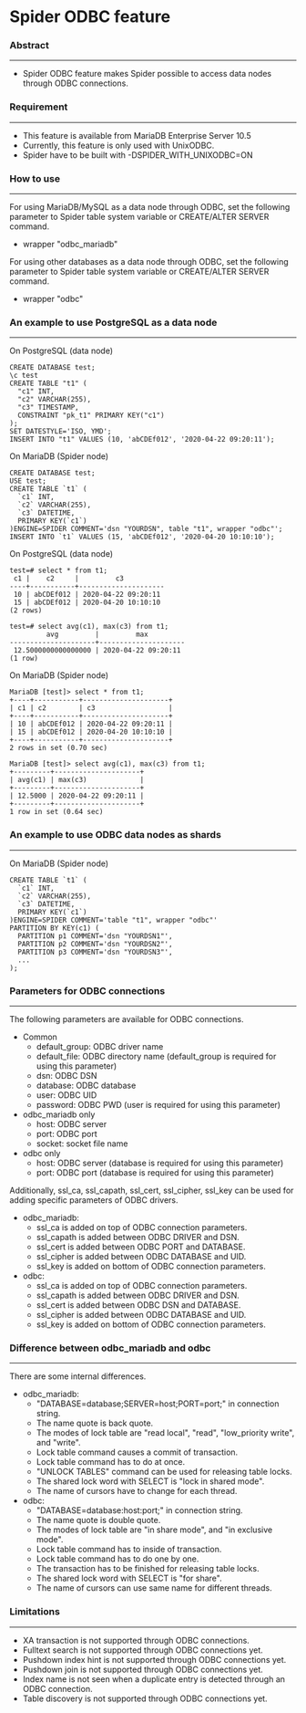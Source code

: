 # Spider ODBC feature

### Abstract
---
-   Spider ODBC feature makes Spider possible to access data nodes through ODBC connections.

### Requirement
---
-   This feature is available from MariaDB Enterprise Server 10.5
-   Currently, this feature is only used with UnixODBC.
-   Spider have to be built with -DSPIDER_WITH_UNIXODBC=ON

### How to use
---
For using MariaDB/MySQL as a data node through ODBC, set the following parameter to Spider table system variable or CREATE/ALTER SERVER command.
-   wrapper "odbc_mariadb"

For using other databases as a data node through ODBC, set the following parameter to Spider table system variable or CREATE/ALTER SERVER command.
-   wrapper "odbc"

### An example to use PostgreSQL as a data node
---
On PostgreSQL (data node)
```
CREATE DATABASE test;
\c test
CREATE TABLE "t1" (
  "c1" INT,
  "c2" VARCHAR(255),
  "c3" TIMESTAMP,
  CONSTRAINT "pk_t1" PRIMARY KEY("c1")
);
SET DATESTYLE='ISO, YMD';
INSERT INTO "t1" VALUES (10, 'abCDEf012', '2020-04-22 09:20:11');
```

On MariaDB (Spider node)
```
CREATE DATABASE test;
USE test;
CREATE TABLE `t1` (
  `c1` INT,
  `c2` VARCHAR(255),
  `c3` DATETIME,
  PRIMARY KEY(`c1`)
)ENGINE=SPIDER COMMENT='dsn "YOURDSN", table "t1", wrapper "odbc"';
INSERT INTO `t1` VALUES (15, 'abCDEf012', '2020-04-20 10:10:10');
```

On PostgreSQL (data node)
```
test=# select * from t1;
 c1 |    c2     |         c3
----+-----------+---------------------
 10 | abCDEf012 | 2020-04-22 09:20:11
 15 | abCDEf012 | 2020-04-20 10:10:10
(2 rows)

test=# select avg(c1), max(c3) from t1;
         avg         |         max
---------------------+---------------------
 12.5000000000000000 | 2020-04-22 09:20:11
(1 row)
```

On MariaDB (Spider node)
```
MariaDB [test]> select * from t1;
+----+-----------+---------------------+
| c1 | c2        | c3                  |
+----+-----------+---------------------+
| 10 | abCDEf012 | 2020-04-22 09:20:11 |
| 15 | abCDEf012 | 2020-04-20 10:10:10 |
+----+-----------+---------------------+
2 rows in set (0.70 sec)

MariaDB [test]> select avg(c1), max(c3) from t1;
+---------+---------------------+
| avg(c1) | max(c3)             |
+---------+---------------------+
| 12.5000 | 2020-04-22 09:20:11 |
+---------+---------------------+
1 row in set (0.64 sec)
```

### An example to use ODBC data nodes as shards
---
On MariaDB (Spider node)
```
CREATE TABLE `t1` (
  `c1` INT,
  `c2` VARCHAR(255),
  `c3` DATETIME,
  PRIMARY KEY(`c1`)
)ENGINE=SPIDER COMMENT='table "t1", wrapper "odbc"'
PARTITION BY KEY(c1) (
  PARTITION p1 COMMENT='dsn "YOURDSN1"',
  PARTITION p2 COMMENT='dsn "YOURDSN2"',
  PARTITION p3 COMMENT='dsn "YOURDSN3"',
  ...
);
```

### Parameters for ODBC connections
---
The following parameters are available for ODBC connections.
-   Common
    -   default_group: ODBC driver name
    -   default_file: ODBC directory name (default_group is required for using this parameter)
    -   dsn: ODBC DSN
    -   database: ODBC database
    -   user: ODBC UID
    -   password: ODBC PWD (user is required for using this parameter)
-   odbc_mariadb only
    -   host: ODBC server
    -   port: ODBC port
    -   socket: socket file name
-   odbc only
    -   host: ODBC server (database is required for using this parameter)
    -   port: ODBC port (database is required for using this parameter)

Additionally, ssl_ca, ssl_capath, ssl_cert, ssl_cipher, ssl_key can be used for adding specific parameters of ODBC drivers.
-   odbc_mariadb:
    -   ssl_ca is added on top of ODBC connection parameters.
    -   ssl_capath is added between ODBC DRIVER and DSN.
    -   ssl_cert is added between ODBC PORT and DATABASE.
    -   ssl_cipher is added between ODBC DATABASE and UID.
    -   ssl_key is added on bottom of ODBC connection parameters.
-   odbc:
    -   ssl_ca is added on top of ODBC connection parameters.
    -   ssl_capath is added between ODBC DRIVER and DSN.
    -   ssl_cert is added between ODBC DSN and DATABASE.
    -   ssl_cipher is added between ODBC DATABASE and UID.
    -   ssl_key is added on bottom of ODBC connection parameters.

### Difference between odbc_mariadb and odbc
---
There are some internal differences.
-   odbc_mariadb:
    -   "DATABASE=database;SERVER=host;PORT=port;" in connection string.
    -   The name quote is back quote.
    -   The modes of lock table are "read local", "read", "low_priority write", and "write".
    -   Lock table command causes a commit of transaction.
    -   Lock table command has to do at once.
    -   "UNLOCK TABLES" command can be used for releasing table locks.
    -   The shared lock word with SELECT is "lock in shared mode".
    -   The name of cursors have to change for each thread.
-   odbc:
    -   "DATABASE=database:host:port;" in connection string.
    -   The name quote is double quote.
    -   The modes of lock table are "in share mode", and "in exclusive mode".
    -   Lock table command has to inside of transaction.
    -   Lock table command has to do one by one.
    -   The transaction has to be finished for releasing table locks.
    -   The shared lock word with SELECT is "for share".
    -   The name of cursors can use same name for different threads.

### Limitations
---
-   XA transaction is not supported through ODBC connections.
-   Fulltext search is not supported through ODBC connections yet.
-   Pushdown index hint is not supported through ODBC connections yet.
-   Pushdown join is not supported through ODBC connections yet.
-   Index name is not seen when a duplicate entry is detected through an ODBC connection.
-   Table discovery is not supported through ODBC connections yet.

